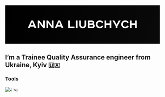 [![Header](https://github.com/Pandaishere/Pandaishere/blob/main/assets/GitHub%20cover%20-%206.png)](https://www.linkedin.com/in/anna-liubchych-732a42241/)

## I’m a Trainee Quality Assurance engineer from Ukraine, Kyiv 🇺🇦

### Tools
![Jira](https://img.shields.io/static/v1?label=&message=Jira&color=#e9dee2)
